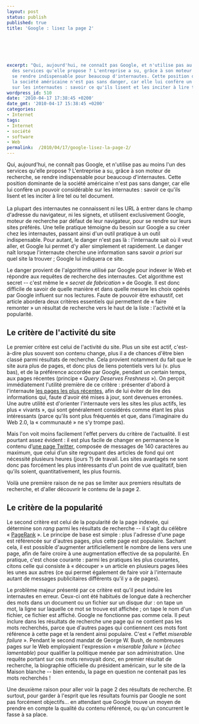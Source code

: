 ```yaml
---
layout: post
status: publish
published: true
title: 'Google : lisez la page 2'

  
  



excerpt: "Qui, aujourd'hui, ne connaît pas Google, et n'utilise pas au moins l'un
  des services qu'elle propose ? L'entreprise a su, grâce à son moteur de recherche,
  se rendre indispensable pour beaucoup d'internautes. Cette position dominante de
  la société américaine n'est pas sans danger, car elle lui confère un pouvoir considérable
  sur les internautes : savoir ce qu'ils lisent et les inciter à lire tel ou tel document.\r\n"
wordpress_id: 510
date: '2010-04-17 17:38:45 +0200'
date_gmt: '2010-04-17 15:38:45 +0200'
categories:
- Internet
tags:
- Internet
- société
- software
- Web
permalink:  /2010/04/17/google-lisez-la-page-2/
---
```

<p>Qui, aujourd'hui, ne connaît pas Google, et n'utilise pas au moins l'un des services qu'elle propose ? L'entreprise a su, grâce à son moteur de recherche, se rendre indispensable pour beaucoup d'internautes. Cette position dominante de la société américaine n'est pas sans danger, car elle lui confère un pouvoir considérable sur les internautes : savoir ce qu'ils lisent et les inciter à lire tel ou tel document.<br />
<a id="more"></a><a id="more-510"></a><br />
La plupart des internautes ne connaissent ni les URL à entrer dans le champ d'adresse du navigateur, ni les signets, et utilisent exclusivement Google, moteur de recherche par défaut de leur navigateur, pour se rendre sur leurs sites préférés. Une telle pratique témoigne du besoin sur Google a su créer chez les internautes, passant ainsi d'un outil pratique à un outil indispensable. Pour autant, le danger n'est pas là : l'internaute sait où il veut aller, et Google lui permet d'y aller simplement et rapidement. Le danger naît lorsque l'internaute cherche une information sans savoir <em>a priori</em> sur quel site la trouver ; Google lui indiquera ce site.</p>
<p>Le danger provient de l'algorithme utilisé par Google pour indexer le Web et répondre aux requêtes de recherche des internautes. Cet algorithme est secret -- c'est même le « <em>secret de fabrication</em> » de Google. Il est donc difficile de savoir de quelle manière et dans quelle mesure les choix opérés par Google influent sur nos lectures. Faute de pouvoir être exhaustif, cet article abordera deux critères essentiels qui permettent de « faire remonter » un résultat de recherche vers le haut de la liste : l'activité et la popularité.</p>
<h2>Le critère de l'activité du site</h2>
<p>Le premier critère est celui de l'activité du site. Plus un site est actif, c'est-à-dire plus souvent son contenu change, plus il a de chances d'être bien classé parmi résultats de recherche. Cela provient notamment du fait que le site aura plus de pages, et donc plus de liens potentiels vers lui (v. plus bas), et de la préférence accordée par Google, pendant un certain temps, aux pages récentes (principe « <em>Query Deserves Freshness</em> »). On perçoit immédiatement l'utilité première de ce critère : présenter d'abord à l'internaute <a href="http://www.mattcutts.com/blog/minty-fresh-indexing/">les pages les plus récentes</a>, afin de lui éviter de lire des informations qui, faute d'avoir été mises à jour, sont devenues erronées. Une autre utilité est d'orienter l'internaute vers les sites les plus actifs, les plus « vivants », qui sont généralement considérés comme étant les plus intéressants (parce qu’ils sont plus fréquentés et que, dans l’imaginaire du Web 2.0, la « communauté » ne s’y trompe pas).</p>
<p>Mais l'on voit moins facilement l'effet pervers du critère de l'actualité. Il est pourtant assez évident : il est plus facile de changer en permanence le contenu d’<a href="http://googleblog.blogspot.com/2009/10/rt-google-tweets-and-updates-and-search.html">une page Twitter</a>, composée de messages de 140 caractères au maximum, que celui d’un site regroupant des articles de fond qui ont nécessité plusieurs heures (jours ?) de travail. Les sites avantagés ne sont donc pas forcément les plus intéressants d'un point de vue qualitatif, bien qu’ils soient, quantitativement, les plus fournis.</p>
<p>Voilà une première raison de ne pas se limiter aux premiers résultats de recherche, et d'aller découvrir le contenu de la page 2.</p>
<h2>Le critère de la popularité</h2>
<p>Le second critère est celui de la popularité de la page indexée, qui détermine son <em>rang</em> parmi les résultats de recherche -- il s'agit du célèbre « <a href="http://fr.wikipedia.org/wiki/PageRank">PageRank</a> ». Le principe de base est simple : plus l'adresse d'une page est référencée sur d'autres pages, plus cette page est populaire. Sachant cela, il est possible d'augmenter artificiellement le nombre de liens vers une page, afin de faire croire à une augmentation effective de sa popularité. En pratique, c'est chose courante : parmi les pratiques les plus courantes, citons celle qui consiste à « découper » un article en plusieurs pages liées les unes aux autres (ce qui permet également de faire voir à l'internaute autant de messages publicitaires différents qu'il y a de pages).</p>
<p>Le problème majeur présenté par ce critère est qu'il peut induire les internautes en erreur. Ceux-ci ont été habitués de longue date à rechercher des mots dans un document ou un fichier sur un disque dur : on tape un mot, la ligne sur laquelle ce mot se trouve est affichée ; on tape le nom d'un fichier, ce fichier est affiché. Google ne fonctionne pas comme cela. Il peut inclure dans les résultats de recherche une page qui ne contient pas les mots recherchés, parce que d'autres pages qui contiennent ces mots font référence à cette page et la rendent ainsi populaire. C'est « l'effet <em>miserable failure</em> ». Pendant le second mandat de George W. Bush, de nombreuses pages sur le Web employaient l'expression « <em>miserable failure</em> » (<em>échec lamentable</em>) pour qualifier la politique menée par son administration. Une requête portant sur ces mots renvoyait donc, en premier résultat de recherche, la biographie officielle du président américain, sur le site de la Maison blanche -- bien entendu, la page en question ne contenait pas les mots recherchés !</p>
<p>Une deuxième raison pour aller voir la page 2 des résultats de recherche. Et surtout, pour garder à l'esprit que les résultats fournis par Google ne sont pas forcément objectifs... en attendant que Google trouve un moyen de prendre en compte la qualité du contenu référencé, ou qu'un concurrent le fasse à sa place.</p>
